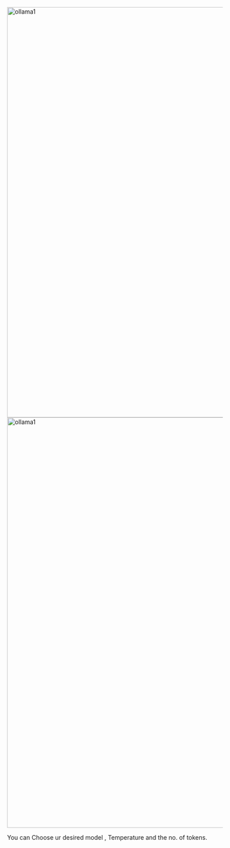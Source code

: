 <img width="957" alt="ollama1" src="https://github.com/user-attachments/assets/d8c4aa9e-a098-4a24-a890-97201a25b935" />
<img width="957" alt="ollama1" src="https://github.com/user-attachments/assets/1823ebe4-457a-42c9-9338-8271a4d74013" />

You can Choose ur desired model , Temperature and the no. of tokens.

